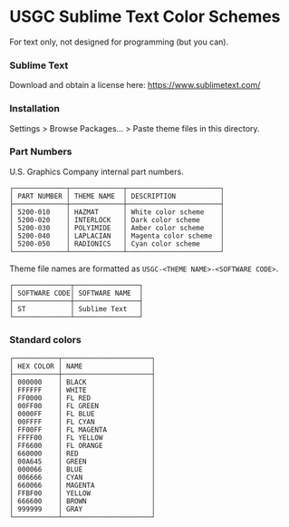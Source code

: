 # USGC Sublime Text Color Schemes
For text only, not designed for programming (but you can).

### Sublime Text
Download and obtain a license here: https://www.sublimetext.com/

### Installation
Settings > Browse Packages... > Paste theme files in this directory.

### Part Numbers
U.S. Graphics Company internal part numbers.
```text
┌─────────────┬─────────────┬───────────────────────┐
│ PART NUMBER │ THEME NAME  │ DESCRIPTION           │
├─────────────┼─────────────┼───────────────────────┤
│ 5200-010    │ HAZMAT      │ White color scheme    │
│ 5200-020    │ INTERLOCK   │ Dark color scheme     │
│ 5200-030    │ POLYIMIDE   │ Amber color scheme    │
│ 5200-040    │ LAPLACIAN   │ Magenta color scheme  │
│ 5200-050    │ RADIONICS   │ Cyan color scheme     │
└─────────────┴─────────────┴───────────────────────┘
```

Theme file names are formatted as `USGC-<THEME NAME>-<SOFTWARE CODE>`.

```text
┌──────────────┬────────────────┐
│ SOFTWARE CODE│ SOFTWARE NAME  │
├──────────────┼────────────────┤
│ ST           │ Sublime Text   │
└──────────────┴────────────────┘
```

### Standard colors
```text
┌───────────┬──────────────────────┐
│ HEX COLOR │ NAME                 │
├───────────┼──────────────────────┤
│ 000000    │ BLACK                │
│ FFFFFF    │ WHITE                │
│ FF0000    │ FL RED               │
│ 00FF00    │ FL GREEN             │
│ 0000FF    │ FL BLUE              │
│ 00FFFF    │ FL CYAN              │
│ FF00FF    │ FL MAGENTA           │
│ FFFF00    │ FL YELLOW            │
│ FF6600    │ FL ORANGE            │
│ 660000    │ RED                  │
│ 00A645    │ GREEN                │
│ 000066    │ BLUE                 │
│ 006666    │ CYAN                 │
│ 660066    │ MAGENTA              │
│ FFBF00    │ YELLOW               │
│ 666600    │ BROWN                │
│ 999999    │ GRAY                 │
└───────────┴──────────────────────┘
```